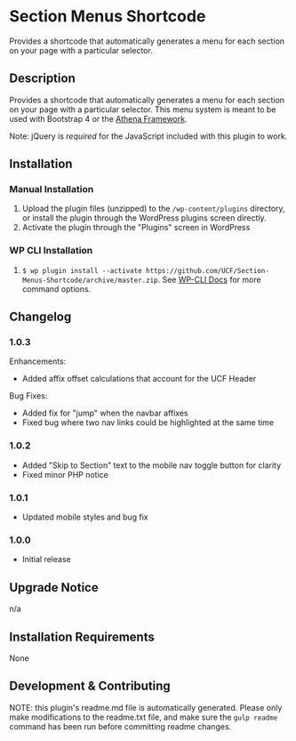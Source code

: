 # Section Menus Shortcode #

Provides a shortcode that automatically generates a menu for each section on your page with a particular selector.


## Description ##

Provides a shortcode that automatically generates a menu for each section on your page with a particular selector. This menu system is meant to be used with Bootstrap 4 or the [Athena Framework](https://ucf.github.io/Athena-Framework/).

Note: jQuery is *required* for the JavaScript included with this plugin to work.

## Installation ##

### Manual Installation ###
1. Upload the plugin files (unzipped) to the `/wp-content/plugins` directory, or install the plugin through the WordPress plugins screen directly.
2. Activate the plugin through the "Plugins" screen in WordPress

### WP CLI Installation ###
1. `$ wp plugin install --activate https://github.com/UCF/Section-Menus-Shortcode/archive/master.zip`.  See [WP-CLI Docs](http://wp-cli.org/commands/plugin/install/) for more command options.


## Changelog ##

### 1.0.3 ###
Enhancements:
* Added affix offset calculations that account for the UCF Header

Bug Fixes:
* Added fix for "jump" when the navbar affixes
* Fixed bug where two nav links could be highlighted at the same time

### 1.0.2 ###
* Added "Skip to Section" text to the mobile nav toggle button for clarity
* Fixed minor PHP notice

### 1.0.1 ###
* Updated mobile styles and bug fix

### 1.0.0 ###
* Initial release


## Upgrade Notice ##

n/a


## Installation Requirements ##

None


## Development & Contributing ##

NOTE: this plugin's readme.md file is automatically generated.  Please only make modifications to the readme.txt file, and make sure the `gulp readme` command has been run before committing readme changes.
